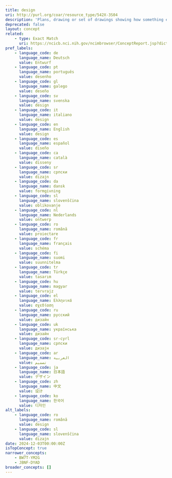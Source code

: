 ```yaml
---
title: design
uri: http://purl.org/coar/resource_type/542X-3S04
description: 'Plans, drawing or set of drawings showing how something e.g. building, product is to be made and how it will work and look. [Source: Adapted from https://dictionary.cambridge.org/dictionary/english/design]'
deprecated: false
layout: concept
related:
    - type: Exact Match
      uri: https://ncicb.nci.nih.gov/ncimbrowser/ConceptReport.jsp?dictionary=NCI%20Metathesaurus&code=C1707689
pref_labels:
    - language_code: de
      language_name: Deutsch
      value: Entwurf
    - language_code: pt
      language_name: português
      value: desenho
    - language_code: gl
      language_name: galego
      value: deseño
    - language_code: sv
      language_name: svenska
      value: design
    - language_code: it
      language_name: italiano
      value: design
    - language_code: en
      language_name: English
      value: design
    - language_code: es
      language_name: español
      value: diseño
    - language_code: ca
      language_name: català
      value: disseny
    - language_code: sr
      language_name: српски
      value: dizajn
    - language_code: da
      language_name: dansk
      value: formgivning
    - language_code: sl
      language_name: slovenščina
      value: oblikovanje
    - language_code: nl
      language_name: Nederlands
      value: ontwerp
    - language_code: ro
      language_name: română
      value: proiectare
    - language_code: fr
      language_name: français
      value: schéma
    - language_code: fi
      language_name: suomi
      value: suunnitelma
    - language_code: tr
      language_name: Türkçe
      value: tasarım
    - language_code: hu
      language_name: magyar
      value: tervrajz
    - language_code: el
      language_name: Ελληνικά
      value: σχεδίαση
    - language_code: ru
      language_name: русский
      value: дизайн
    - language_code: uk
      language_name: українська
      value: дизайн
    - language_code: sr-cyrl
      language_name: српски
      value: дизајн
    - language_code: ar
      language_name: العربية
      value: تصميم
    - language_code: ja
      language_name: 日本語
      value: デザイン
    - language_code: zh
      language_name: 中文
      value: 设计
    - language_code: ko
      language_name: 한국어
      value: 디자인
alt_labels:
    - language_code: ro
      language_name: română
      value: design
    - language_code: sl
      language_name: slovenščina
      value: dizajn
date: 2024-12-03T00:00:00Z
isTopConcept: true
narrower_concepts:
    - BW7T-YM2G
    - JBNF-DYAD
broader_concepts: []
---
```


